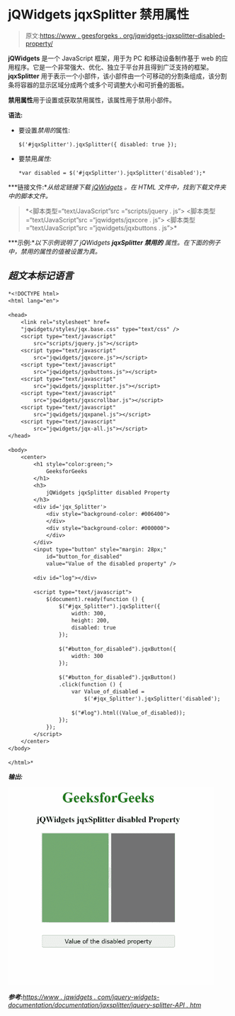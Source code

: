 # jQWidgets jqxSplitter 禁用属性

> 原文:[https://www . geesforgeks . org/jqwidgets-jqxsplitter-disabled-property/](https://www.geeksforgeeks.org/jqwidgets-jqxsplitter-disabled-property/)

**jQWidgets** 是一个 JavaScript 框架，用于为 PC 和移动设备制作基于 web 的应用程序。它是一个非常强大、优化、独立于平台并且得到广泛支持的框架。 **jqxSplitter** 用于表示一个小部件，该小部件由一个可移动的分割条组成，该分割条将容器的显示区域分成两个或多个可调整大小和可折叠的面板。

**禁用属性**用于设置或获取禁用属性，该属性用于禁用小部件。

**语法:**

*   要设置*禁用的*属性:

    ```
    $('#jqxSplitter').jqxSplitter({ disabled: true });
    ```

*   要禁用*属性:*

    ```
    *var disabled = $('#jqxSplitter').jqxSplitter('disabled');*
    ```

***链接文件:**从给定链接下载 [jQWidgets](https://www.jqwidgets.com/download/) 。在 HTML 文件中，找到下载文件夹中的脚本文件。*

> <link rel="”stylesheet”" href="”jqwidgets/styles/jqx.base.css”" type="”text/css”/"> *<脚本类型=“text/JavaScript”src =“scripts/jquery . js”></script>
> <脚本类型=“text/JavaScript”src =“jqwidgets/jqxcore . js”></script>
> <脚本类型=“text/JavaScript”src =“jqwidgets/jqxbuttons . js”>*

***示例:**以下示例说明了 jQWidgets **jqxSplitter 禁用的** 属性。在下面的例子中，*禁用的*属性的值被设置为真。*

## *超文本标记语言*

```
*<!DOCTYPE html>
<html lang="en">

<head>
    <link rel="stylesheet" href=
    "jqwidgets/styles/jqx.base.css" type="text/css" />
    <script type="text/javascript" 
        src="scripts/jquery.js"></script>
    <script type="text/javascript" 
        src="jqwidgets/jqxcore.js"></script>
    <script type="text/javascript" 
        src="jqwidgets/jqxbuttons.js"></script>
    <script type="text/javascript" 
        src="jqwidgets/jqxsplitter.js"></script>
    <script type="text/javascript" 
        src="jqwidgets/jqxscrollbar.js"></script>
    <script type="text/javascript" 
        src="jqwidgets/jqxpanel.js"></script>
    <script type="text/javascript" 
        src="jqwidgets/jqx-all.js"></script>
</head>

<body>
    <center>
        <h1 style="color:green;">
            GeeksforGeeks
        </h1>
        <h3>
            jQWidgets jqxSplitter disabled Property
        </h3>
        <div id='jqx_Splitter'>
            <div style="background-color: #006400">
            </div>
            <div style="background-color: #000000">
            </div>
        </div>
        <input type="button" style="margin: 28px;" 
            id="button_for_disabled" 
            value="Value of the disabled property" />

        <div id="log"></div>

        <script type="text/javascript">
            $(document).ready(function () {
                $("#jqx_Splitter").jqxSplitter({
                    width: 300,
                    height: 200,
                    disabled: true
                });

                $("#button_for_disabled").jqxButton({
                    width: 300
                });

                $("#button_for_disabled").jqxButton()
                .click(function () {
                    var Value_of_disabled = 
                        $('#jqx_Splitter').jqxSplitter('disabled');

                    $("#log").html((Value_of_disabled));
                });
            });
        </script>
    </center>
</body>

</html>*
```

***输出:***

*![](img/87255906a7d5d20760105c7dc439167e.png)*

***参考:**[https://www . jqwidgets . com/jquery-widgets-documentation/documentation/jqxsplitter/jquery-splitter-API . htm](https://www.jqwidgets.com/jquery-widgets-documentation/documentation/jqxsplitter/jquery-splitter-api.htm)*